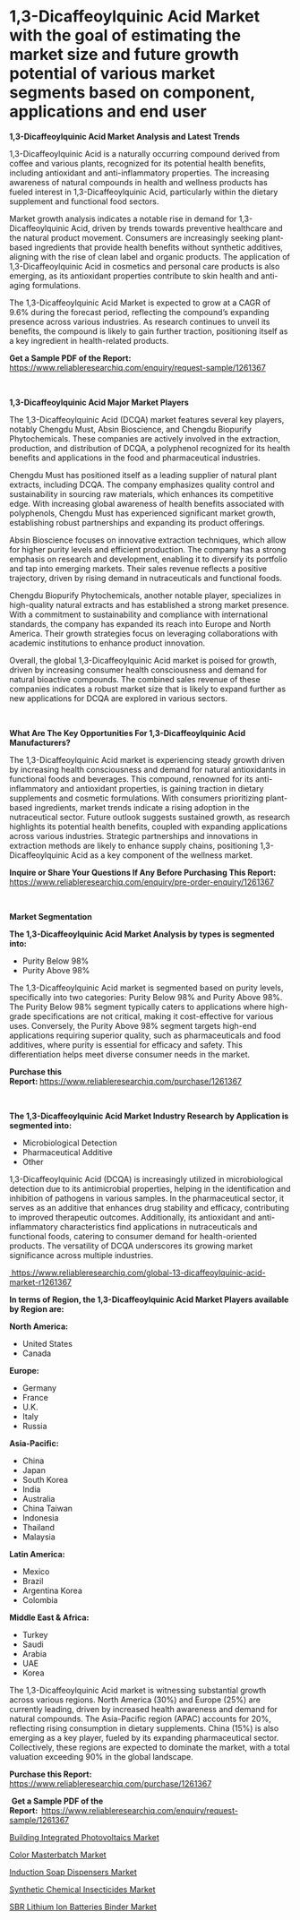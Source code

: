 <p><h1>1,3-Dicaffeoylquinic Acid Market with the goal of estimating the market size and future growth potential of various market segments based on component, applications and end user</h1></p><p><strong>1,3-Dicaffeoylquinic Acid Market Analysis and Latest Trends</strong></p>
<p><p>1,3-Dicaffeoylquinic Acid is a naturally occurring compound derived from coffee and various plants, recognized for its potential health benefits, including antioxidant and anti-inflammatory properties. The increasing awareness of natural compounds in health and wellness products has fueled interest in 1,3-Dicaffeoylquinic Acid, particularly within the dietary supplement and functional food sectors.</p><p>Market growth analysis indicates a notable rise in demand for 1,3-Dicaffeoylquinic Acid, driven by trends towards preventive healthcare and the natural product movement. Consumers are increasingly seeking plant-based ingredients that provide health benefits without synthetic additives, aligning with the rise of clean label and organic products. The application of 1,3-Dicaffeoylquinic Acid in cosmetics and personal care products is also emerging, as its antioxidant properties contribute to skin health and anti-aging formulations. </p><p>The 1,3-Dicaffeoylquinic Acid Market is expected to grow at a CAGR of 9.6% during the forecast period, reflecting the compound’s expanding presence across various industries. As research continues to unveil its benefits, the compound is likely to gain further traction, positioning itself as a key ingredient in health-related products.</p></p>
<p><strong>Get a Sample PDF of the Report:&nbsp;</strong> <a href="https://www.reliableresearchiq.com/enquiry/request-sample/1261367?utm_campaign=103&utm_medium=2&utm_source=Github&utm_content=ia&utm_term=03102024&utm_id=13-dicaffeoylquinic-acid">https://www.reliableresearchiq.com/enquiry/request-sample/1261367</a></p>
<p>&nbsp;</p>
<p><strong>1,3-Dicaffeoylquinic Acid Major Market Players</strong></p>
<p><p>The 1,3-Dicaffeoylquinic Acid (DCQA) market features several key players, notably Chengdu Must, Absin Bioscience, and Chengdu Biopurify Phytochemicals. These companies are actively involved in the extraction, production, and distribution of DCQA, a polyphenol recognized for its health benefits and applications in the food and pharmaceutical industries.</p><p>Chengdu Must has positioned itself as a leading supplier of natural plant extracts, including DCQA. The company emphasizes quality control and sustainability in sourcing raw materials, which enhances its competitive edge. With increasing global awareness of health benefits associated with polyphenols, Chengdu Must has experienced significant market growth, establishing robust partnerships and expanding its product offerings. </p><p>Absin Bioscience focuses on innovative extraction techniques, which allow for higher purity levels and efficient production. The company has a strong emphasis on research and development, enabling it to diversify its portfolio and tap into emerging markets. Their sales revenue reflects a positive trajectory, driven by rising demand in nutraceuticals and functional foods.</p><p>Chengdu Biopurify Phytochemicals, another notable player, specializes in high-quality natural extracts and has established a strong market presence. With a commitment to sustainability and compliance with international standards, the company has expanded its reach into Europe and North America. Their growth strategies focus on leveraging collaborations with academic institutions to enhance product innovation.</p><p>Overall, the global 1,3-Dicaffeoylquinic Acid market is poised for growth, driven by increasing consumer health consciousness and demand for natural bioactive compounds. The combined sales revenue of these companies indicates a robust market size that is likely to expand further as new applications for DCQA are explored in various sectors.</p></p>
<p>&nbsp;</p>
<p><strong>What Are The Key Opportunities For 1,3-Dicaffeoylquinic Acid Manufacturers?</strong></p>
<p><p>The 1,3-Dicaffeoylquinic Acid market is experiencing steady growth driven by increasing health consciousness and demand for natural antioxidants in functional foods and beverages. This compound, renowned for its anti-inflammatory and antioxidant properties, is gaining traction in dietary supplements and cosmetic formulations. With consumers prioritizing plant-based ingredients, market trends indicate a rising adoption in the nutraceutical sector. Future outlook suggests sustained growth, as research highlights its potential health benefits, coupled with expanding applications across various industries. Strategic partnerships and innovations in extraction methods are likely to enhance supply chains, positioning 1,3-Dicaffeoylquinic Acid as a key component of the wellness market.</p></p>
<p><strong>Inquire or Share Your Questions If Any Before Purchasing This Report:</strong> <a href="https://www.reliableresearchiq.com/enquiry/pre-order-enquiry/1261367?utm_campaign=103&utm_medium=2&utm_source=Github&utm_content=ia&utm_term=03102024&utm_id=13-dicaffeoylquinic-acid">https://www.reliableresearchiq.com/enquiry/pre-order-enquiry/1261367</a></p>
<p>&nbsp;</p>
<p><strong>Market Segmentation</strong></p>
<p><strong>The 1,3-Dicaffeoylquinic Acid Market Analysis by types is segmented into:</strong></p>
<p><ul><li>Purity Below 98%</li><li>Purity Above 98%</li></ul></p>
<p><p>The 1,3-Dicaffeoylquinic Acid market is segmented based on purity levels, specifically into two categories: Purity Below 98% and Purity Above 98%. The Purity Below 98% segment typically caters to applications where high-grade specifications are not critical, making it cost-effective for various uses. Conversely, the Purity Above 98% segment targets high-end applications requiring superior quality, such as pharmaceuticals and food additives, where purity is essential for efficacy and safety. This differentiation helps meet diverse consumer needs in the market.</p></p>
<p><strong>Purchase this Report:&nbsp;</strong><a href="https://www.reliableresearchiq.com/purchase/1261367?utm_campaign=103&utm_medium=2&utm_source=Github&utm_content=ia&utm_term=03102024&utm_id=13-dicaffeoylquinic-acid">https://www.reliableresearchiq.com/purchase/1261367</a></p>
<p>&nbsp;</p>
<p><strong>The 1,3-Dicaffeoylquinic Acid Market Industry Research by Application is segmented into:</strong></p>
<p><ul><li>Microbiological Detection</li><li>Pharmaceutical Additive</li><li>Other</li></ul></p>
<p><p>1,3-Dicaffeoylquinic Acid (DCQA) is increasingly utilized in microbiological detection due to its antimicrobial properties, helping in the identification and inhibition of pathogens in various samples. In the pharmaceutical sector, it serves as an additive that enhances drug stability and efficacy, contributing to improved therapeutic outcomes. Additionally, its antioxidant and anti-inflammatory characteristics find applications in nutraceuticals and functional foods, catering to consumer demand for health-oriented products. The versatility of DCQA underscores its growing market significance across multiple industries.</p></p>
<p><a href="https://www.reliableresearchiq.com/global-13-dicaffeoylquinic-acid-market-r1261367?utm_campaign=103&utm_medium=2&utm_source=Github&utm_content=ia&utm_term=03102024&utm_id=13-dicaffeoylquinic-acid">&nbsp;https://www.reliableresearchiq.com/global-13-dicaffeoylquinic-acid-market-r1261367</a></p>
<p><strong>In terms of Region, the 1,3-Dicaffeoylquinic Acid Market Players available by Region are:</strong></p>
<p>
    <p> <strong> North America: </strong>
        <ul>
            <li>United States</li>
            <li>Canada</li>
        </ul>
        </p> 
    <p> <strong> Europe: </strong>
        <ul>
            <li>Germany</li>
            <li>France</li>
            <li>U.K.</li>
            <li>Italy</li>
            <li>Russia</li>
        </ul>
        </p> 
    <p> <strong> Asia-Pacific: </strong>
        <ul>
            <li>China</li>
            <li>Japan</li>
            <li>South Korea</li>
            <li>India</li>
            <li>Australia</li>
            <li>China Taiwan</li>
            <li>Indonesia</li>
            <li>Thailand</li>
            <li>Malaysia</li>
        </ul>
        </p> 
    <p> <strong> Latin America: </strong>
        <ul>
            <li>Mexico</li>
            <li>Brazil</li>
            <li>Argentina Korea</li>
            <li>Colombia</li>
        </ul>
        </p> 
    <p> <strong> Middle East & Africa: </strong>
        <ul>
            <li>Turkey</li>
            <li>Saudi</li>
            <li>Arabia</li>
            <li>UAE</li>
            <li>Korea</li>
        </ul>
    </p>
    </p>
<p><p>The 1,3-Dicaffeoylquinic Acid market is witnessing substantial growth across various regions. North America (30%) and Europe (25%) are currently leading, driven by increased health awareness and demand for natural compounds. The Asia-Pacific region (APAC) accounts for 20%, reflecting rising consumption in dietary supplements. China (15%) is also emerging as a key player, fueled by its expanding pharmaceutical sector. Collectively, these regions are expected to dominate the market, with a total valuation exceeding 90% in the global landscape.</p></p>
<p><strong>Purchase this Report: </strong><a href="https://www.reliableresearchiq.com/purchase/1261367?utm_campaign=103&utm_medium=2&utm_source=Github&utm_content=ia&utm_term=03102024&utm_id=13-dicaffeoylquinic-acid">https://www.reliableresearchiq.com/purchase/1261367</a></p>
<p>&nbsp;<strong>Get a Sample PDF of the Report:&nbsp;&nbsp;</strong><a href="https://www.reliableresearchiq.com/enquiry/request-sample/1261367?utm_campaign=103&utm_medium=2&utm_source=Github&utm_content=ia&utm_term=03102024&utm_id=13-dicaffeoylquinic-acid">https://www.reliableresearchiq.com/enquiry/request-sample/1261367</a></p>
<p><strong></strong></p>
<p><p><a href="https://www.linkedin.com/pulse/building-integrated-photovoltaics-market-research-report-includes-ayq8c?utm_campaign=103&utm_medium=2&utm_source=Github&utm_content=ia&utm_term=03102024&utm_id=13-dicaffeoylquinic-acid">Building Integrated Photovoltaics Market</a></p><p><a href="https://www.linkedin.com/pulse/color-masterbatch-market-insights-product-type-application-trends-8gqie?trackingId=%2FZhRWeNvSUmH15whBVn72A%3D%3D&utm_campaign=103&utm_medium=2&utm_source=Github&utm_content=ia&utm_term=03102024&utm_id=13-dicaffeoylquinic-acid">Color Masterbatch Market</a></p><p><a href="https://issuu.com/reportprime-2/docs/induction-soap-dispensers-market-si_55351bb8118f70?utm_campaign=103&utm_medium=2&utm_source=Github&utm_content=ia&utm_term=03102024&utm_id=13-dicaffeoylquinic-acid">Induction Soap Dispensers Market</a></p><p><a href="https://github.com/AlbanaGurakuqi475/Market-Research-Report-List-1/blob/main/synthetic-chemical-insecticides-market.md?utm_campaign=103&utm_medium=2&utm_source=Github&utm_content=ia&utm_term=03102024&utm_id=13-dicaffeoylquinic-acid">Synthetic Chemical Insecticides Market</a></p><p><a href="https://github.com/bo24bogard/Market-Research-Report-List-1/blob/main/sbr-lithium-ion-batteries-binder-market.md?utm_campaign=103&utm_medium=2&utm_source=Github&utm_content=ia&utm_term=03102024&utm_id=13-dicaffeoylquinic-acid">SBR Lithium Ion Batteries Binder Market</a></p></p>